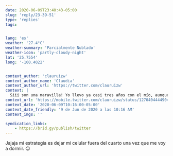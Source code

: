 ```yaml
---
date: 2020-06-09T23:40:43-05:00
slug: 'reply/23-39-51'
type: 'replies'
tags:


lang: 'es'
weather: '27.4°C'
weather-summary: 'Parcialmente Nublado'
weather-icon: 'partly-cloudy-night'
lat: '25.7554'
long: '-100.4022'


context_author: 'clauruizw'
context_author_name: 'Claudia'
context_author_url: 'https://twitter.com/clauruizw'
context: |
  Siii son una maravilla! Yo llevo ya casi tres años con el mío, aunque ahora mi despertador es „mami musliiiii“ jajaja
context_url: 'https://mobile.twitter.com/clauruizw/status/1270404444904095744'
context_date: '2020-06-09T10:16:00-05:00'
context_date_friendly: '9 de Jun de 2020 a las 10:16 AM'
context_imgs: ''

syndication_links:
    - https://brid.gy/publish/twitter
---
```

Jajaja mi estrategia es dejar mi celular fuera del cuarto una vez que me voy a dormir. 😌